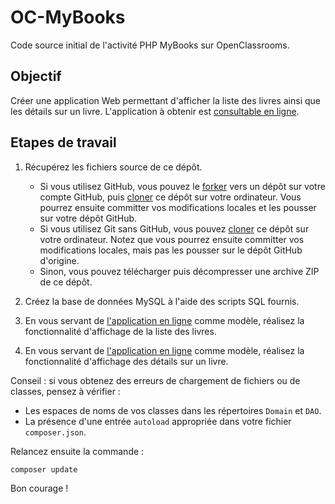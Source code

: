# OC-MyBooks

Code source initial de l'activité PHP MyBooks sur OpenClassrooms.

## Objectif

Créer une application Web permettant d'afficher la liste des livres ainsi que les détails sur un livre.
L'application à obtenir est [consultable en ligne](https://oc-mybooks.herokuapp.com/).

## Etapes de travail

1. Récupérez les fichiers source de ce dépôt. 

    * Si vous utilisez GitHub, vous pouvez le [forker](https://help.github.com/articles/fork-a-repo/) vers un dépôt sur votre compte GitHub, puis [cloner](http://git-scm.com/book/fr/v1/Les-bases-de-Git-D%C3%A9marrer-un-d%C3%A9p%C3%B4t-Git) ce dépôt sur votre ordinateur. Vous pourrez ensuite committer vos modifications locales et les pousser sur votre dépôt GitHub.
    * Si vous utilisez Git sans GitHub, vous pouvez [cloner](http://git-scm.com/book/fr/v1/Les-bases-de-Git-D%C3%A9marrer-un-d%C3%A9p%C3%B4t-Git) ce dépôt sur votre ordinateur. Notez que vous pourrez ensuite committer vos modifications locales, mais pas les pousser sur le dépôt GitHub d'origine.
    * Sinon, vous pouvez télécharger puis décompresser une archive ZIP de ce dépôt.

2. Créez la base de données MySQL à l'aide des scripts SQL fournis.

3. En vous servant de [l'application en ligne](https://oc-mybooks.herokuapp.com/) comme modèle, réalisez la fonctionnalité d'affichage de la liste des livres.

4. En vous servant de [l'application en ligne](https://oc-mybooks.herokuapp.com/) comme modèle, réalisez la fonctionnalité d'affichage des détails sur un livre.

Conseil : si vous obtenez des erreurs de chargement de fichiers ou de classes, pensez à vérifier :

* Les espaces de noms de vos classes dans les répertoires `Domain` et `DAO`.
* La présence d'une entrée `autoload` appropriée dans votre fichier `composer.json`.

Relancez ensuite la commande :

    composer update

Bon courage !
